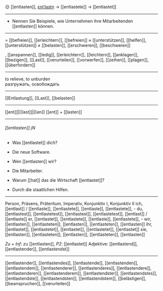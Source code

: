 😌 [[entlasten]], [ɛntˈlastn̩](https://youglish.com/pronounce/entlasten/german) → [[entlastete]] → [[entlastet]]

---

- Nennen Sie Beispiele, wie Unternehmen ihre Mitarbeitenden [[entlasten]] können.

---

= [[befreien]], [[erleichtern]], [[befreien]]
≈ [[unterstützen]], [[helfen]], [[unterstützen]]
≠ [[belasten]], [[erschweren]], [[beschweren]]

, [[anspannen]], [[ledig]], [[erleichtern]], [[leichtern]], [[anklagen]], [[bezigen]], [[Last]], [[verurteilen]], [[vorwerfen]], [[zeihen]], [[plagen]], [[überfordern]]

---

to relieve, to unburden  
разгружать, освобождать

---

[[Entlastung]], [[Last]], [[belasten]]

---

[[ent]]|[[last]]|[[en]]
[[ent]] + [[lasten]]

---

###### [[entlasten]] jN

- Was [[entlastet]] dich?
- Die neue Software.

- Wen [[entlasten]] wir?
- Die Mitarbeiter.

- Warum [[hat]] das die Wirtschaft [[entlastet]]?
- Durch die staatlichen Hilfen.

---

Person, Präsens, Präteritum, Imperativ, Konjunktiv I, Konjunktiv II
ich, [[entlast]] / [[entlaste]], [[entlastete]], [[entlaste]], [[entlastete]], -
du, [[entlastest]], [[entlastetest]], [[entlastest]], [[entlastetest]], [[entlast]] / [[entlaste]]
er, [[entlastet]], [[entlastete]], [[entlaste]], [[entlastete]], -
wir, [[entlasten]], [[entlasteten]], [[entlasten]], [[entlasteten]], [[entlasten]]
ihr, [[entlastet]], [[entlastetet]], [[entlastet]], [[entlastetet]], [[entlastet]]
sie, [[entlasten]], [[entlasteten]], [[entlasten]], [[entlasteten]], [[entlasten]]

_Zu + Inf_: zu [[entlasten]], _P2_: [[entlastet]]
Adjektive: [[entlastend]], [[entlastender]], [[entlastendst]]

---

[[entlastender]], [[entlastendes]], [[entlastende]], [[entlastenden]], [[entlastendem]], [[entlastenderer]], [[entlastenderes]], [[entlastendere]], [[entlastenderen]], [[entlastenderem]], [[entlastendster]], [[entlastendstes]], [[entlastendste]], [[entlastendsten]], [[entlastendstem]], [[belästigen]], [[beanspruchen]], [[verurteilen]]
